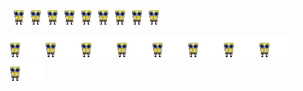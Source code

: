 ![](https://github.com/ToasturBruh/ToasturBruh/blob/main/img/tinyspunchdance.gif)![](https://github.com/ToasturBruh/ToasturBruh/blob/main/img/tinyspunchdance.gif)![](https://github.com/ToasturBruh/ToasturBruh/blob/main/img/tinyspunchdance.gif)![](https://github.com/ToasturBruh/ToasturBruh/blob/main/img/tinyspunchdance.gif)![](https://github.com/ToasturBruh/ToasturBruh/blob/main/img/tinyspunchdance.gif)![](https://github.com/ToasturBruh/ToasturBruh/blob/main/img/tinyspunchdance.gif)![](https://github.com/ToasturBruh/ToasturBruh/blob/main/img/tinyspunchdance.gif)![](https://github.com/ToasturBruh/ToasturBruh/blob/main/img/tinyspunchdance.gif)![](https://github.com/ToasturBruh/ToasturBruh/blob/main/img/tinyspunchdance.gif)

![](https://github.com/ToasturBruh/ToasturBruh/blob/main/img/spunchdance.gif)![](https://github.com/ToasturBruh/ToasturBruh/blob/main/img/spunchdance.gif)![](https://github.com/ToasturBruh/ToasturBruh/blob/main/img/spunchdance.gif)![](https://github.com/ToasturBruh/ToasturBruh/blob/main/img/spunchdance.gif)![](https://github.com/ToasturBruh/ToasturBruh/blob/main/img/spunchdance.gif)![](https://github.com/ToasturBruh/ToasturBruh/blob/main/img/spunchdance.gif)![](https://github.com/ToasturBruh/ToasturBruh/blob/main/img/spunchdance.gif)![](https://github.com/ToasturBruh/ToasturBruh/blob/main/img/spunchdance.gif)![](https://github.com/ToasturBruh/ToasturBruh/blob/main/img/spunchdance.gif)
